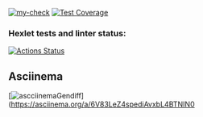 [![my-check](https://github.com/glebkarmanov/php-project-48/actions/workflows/hexlet-check.yml/badge.svg)](https://github.com/glebkarmanov/php-project-48/actions/workflows/hexlet-check.yml)
[![Test Coverage](https://api.codeclimate.com/v1/badges/56e44a1816ed0f241957/test_coverage)](https://codeclimate.com/github/glebkarmanov/php-project-48/test_coverage)

### Hexlet tests and linter status:
[![Actions Status](https://github.com/glebkarmanov/php-project-48/actions/workflows/hexlet-check.yml/badge.svg)](https://github.com/glebkarmanov/php-project-48/actions)

## Asciinema

[![ascciinemaGendiff](https://asciinema.org/a/6V83LeZ4spediAvxbL4BTNIN0)](https://asciinema.org/a/6V83LeZ4spediAvxbL4BTNIN0